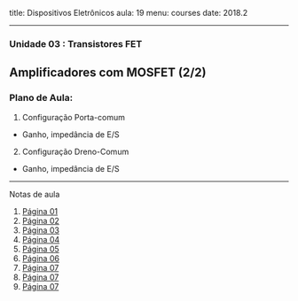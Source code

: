 title: Dispositivos Eletrônicos
aula: 19
menu: courses
date: 2018.2

---
### Unidade 03 : Transistores FET
## Amplificadores com MOSFET (2/2)

### Plano de Aula:
1. Configuração Porta-comum
  * Ganho, impedância de E/S
2. Configuração Dreno-Comum
  * Ganho, impedância de E/S

---

Notas de aula

1. [Página 01](/static/pdf/aula19/1.pdf)
2. [Página 02](/static/pdf/aula19/2.pdf)
3. [Página 03](/static/pdf/aula19/3.pdf)
4. [Página 04](/static/pdf/aula19/4.pdf)
5. [Página 05](/static/pdf/aula19/5.pdf)
6. [Página 06](/static/pdf/aula19/6.pdf)
7. [Página 07](/static/pdf/aula19/7.pdf)
7. [Página 07](/static/pdf/aula19/8.pdf)
7. [Página 07](/static/pdf/aula19/9.pdf)
